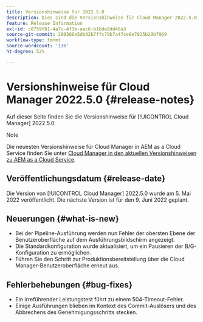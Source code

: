 ```yaml
---
title: Versionshinweise für 2022.5.0
description: Dies sind die Versionshinweise für Cloud Manager 2022.5.0.
feature: Release Information
exl-id: c8759f81-4a7c-4f3e-aac6-b1bde8dd46a3
source-git-commit: 200366e5db92b7ffc79b7a47ce8e7825b29b7969
workflow-type: tm+mt
source-wordcount: '136'
ht-degree: 52%

---
```


# Versionshinweise für Cloud Manager 2022.5.0 {#release-notes}

Auf dieser Seite finden Sie die Versionshinweise für [!UICONTROL Cloud Manager] 2022.5.0.

>[!NOTE]
>
>Die neuesten Versionshinweise für Cloud Manager in AEM as a Cloud Service finden Sie unter [Cloud Manager in den aktuellen Versionshinweisen zu AEM as a Cloud Service](https://experienceleague.adobe.com/docs/experience-manager-cloud-service/content/implementing/using-cloud-manager/release-notes-cloud-manager/release-notes-cm-current.html?lang=de).

## Veröffentlichungsdatum {#release-date}

Die Version von [!UICONTROL Cloud Manager] 2022.5.0 wurde am 5. Mai 2022 veröffentlicht. Die nächste Version ist für den 9. Juni 2022 geplant.

## Neuerungen {#what-is-new}

* Bei der Pipeline-Ausführung werden nun Fehler der obersten Ebene der Benutzeroberfläche auf dem Ausführungsbildschirm angezeigt.
* Die Standardkonfiguration wurde aktualisiert, um ein Pausieren der B/G-Konfiguration zu ermöglichen.
* Führen Sie den Schritt zur Produktionsbereitstellung über die Cloud Manager-Benutzeroberfläche erneut aus.

## Fehlerbehebungen {#bug-fixes}

* Ein irreführender Leistungstest führt zu einem 504-Timeout-Fehler.
* Einige Ausführungen blieben im Kontext des Commit-Auslösers und des Abbrechens des Genehmigungsschritts stecken.
